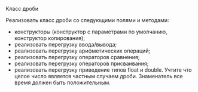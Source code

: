 Класс дроби

Реализовать класс дроби со следующими полями и методами:
- конструкторы (конструктор с параметрами по умолчанию, конструктор копирования);
- реализовать перегрузку ввода/вывода;
- реализовать перегрузку арифметических операций;
- реализовать перегрузку операторов сравнения;
- реализовать перегрузку операторов присваивания;
- реализовать перегрузку приведение типов float и double.
Учтите что целое число является частным случаем дроби.
Знаменатель все время должен быть положительным.